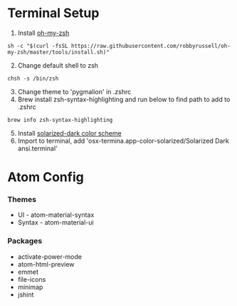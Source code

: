 # Terminal Setup

1. Install [oh-my-zsh](https://github.com/robbyrussell/oh-my-zsh)
```
sh -c "$(curl -fsSL https://raw.githubusercontent.com/robbyrussell/oh-my-zsh/master/tools/install.sh)"
```
2. Change default shell to zsh
```
chsh -s /bin/zsh
```
3. Change theme to 'pygmalion' in .zshrc
4. Brew install zsh-syntax-highlighting and run below to find path to add to .zshrc
```
brew info zsh-syntax-highlighting
```
5. Install [solarized-dark color scheme](http://ethanschoonover.com/solarized)
6. Import to terminal, add 'osx-termina.app-color-solarized/Solarized Dark ansi.terminal'

# Atom Config
### Themes
* UI - atom-material-syntax
* Syntax - atom-material-ui

### Packages
* activate-power-mode
* atom-html-preview
* emmet
* file-icons
* minimap
* jshint
